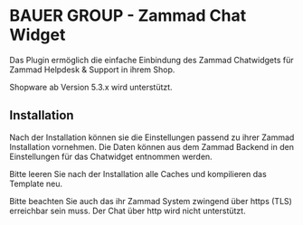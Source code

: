 # BAUER GROUP - Zammad Chat Widget

Das Plugin ermöglich die einfache Einbindung des Zammad Chatwidgets für Zammad Helpdesk & Support in ihrem Shop.

Shopware ab Version 5.3.x wird unterstützt.

## Installation
Nach der Installation können sie die Einstellungen passend zu ihrer  Zammad Installation vornehmen. Die Daten können aus dem Zammad Backend in den Einstellungen für das Chatwidget entnommen werden.

Bitte leeren Sie nach der Installation alle Caches und kompilieren das Template neu.

Bitte beachten Sie auch das ihr Zammad System zwingend über https (TLS) erreichbar sein muss. Der Chat über http wird nicht unterstützt.

